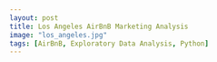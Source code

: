 ```yaml
---
layout: post
title: Los Angeles AirBnB Marketing Analysis
image: "los_angeles.jpg"
tags: [AirBnB, Exploratory Data Analysis, Python]
---
```

